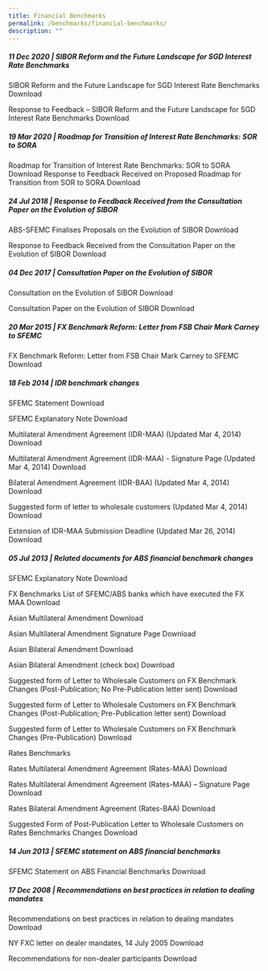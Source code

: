 ```yaml
---
title: Financial Benchmarks
permalink: /benchmarks/financial-benchmarks/
description: ""
---
```

##### 11 Dec 2020 | SIBOR Reform and the Future Landscape for SGD Interest Rate Benchmarks #####
SIBOR Reform and the Future Landscape for SGD Interest Rate Benchmarks
Download 

Response to Feedback – SIBOR Reform and the Future Landscape for SGD Interest Rate Benchmarks
Download 

##### 19 Mar 2020 | Roadmap for Transition of Interest Rate Benchmarks: SOR to SORA #####
Roadmap for Transition of Interest Rate Benchmarks: SOR to SORA
Download 
Response to Feedback Received on Proposed Roadmap for Transition from SOR to SORA
Download 

##### 24 Jul 2018 | Response to Feedback Received from the Consultation Paper on the Evolution of SIBOR #####
ABS-SFEMC Finalises Proposals on the Evolution of SIBOR
Download 

Response to Feedback Received from the Consultation Paper on the Evolution of SIBOR
Download 

##### 04 Dec 2017 | Consultation Paper on the Evolution of SIBOR
Consultation on the Evolution of SIBOR
Download 

Consultation Paper on the Evolution of SIBOR
Download 

##### 20 Mar 2015 | FX Benchmark Reform: Letter from FSB Chair Mark Carney to SFEMC #####
FX Benchmark Reform: Letter from FSB Chair Mark Carney to SFEMC
Download 

##### 18 Feb 2014 | IDR benchmark changes #####
SFEMC Statement
Download 

SFEMC Explanatory Note
Download 

Multilateral Amendment Agreement (IDR-MAA) (Updated Mar 4, 2014)
Download 

Multilateral Amendment Agreement (IDR-MAA) - Signature Page (Updated Mar 4, 2014)
Download 

Bilateral Amendment Agreement (IDR-BAA) (Updated Mar 4, 2014)
Download 

Suggested form of letter to wholesale customers (Updated Mar 4, 2014)
Download 

Extension of IDR-MAA Submission Deadline (Updated Mar 26, 2014)
Download 

##### 05 Jul 2013 | Related documents for ABS financial benchmark changes
SFEMC Explanatory Note
Download 

FX Benchmarks 
List of SFEMC/ABS banks which have executed the FX MAA
Download 

Asian Multilateral Amendment
Download 

Asian Multilateral Amendment Signature Page
Download 

Asian Bilateral Amendment
Download 

Asian Bilateral Amendment (check box)
Download 

Suggested form of Letter to Wholesale Customers on FX Benchmark Changes (Post-Publication; No Pre-Publication letter sent)
Download 

Suggested form of Letter to Wholesale Customers on FX Benchmark Changes (Post-Publication; Pre-Publication letter sent)
Download 

Suggested form of Letter to Wholesale Customers on FX Benchmark Changes (Pre-Publication)
Download 

Rates Benchmarks

Rates Multilateral Amendment Agreement (Rates-MAA)
Download 

Rates Multilateral Amendment Agreement (Rates-MAA) – Signature Page
Download 

Rates Bilateral Amendment Agreement (Rates-BAA)
Download 

Suggested Form of Post-Publication Letter to Wholesale Customers on Rates Benchmarks Changes
Download 

##### 14 Jun 2013 | SFEMC statement on ABS financial benchmarks #####
SFEMC Statement on ABS Financial Benchmarks
Download 

##### 17 Dec 2008 | Recommendations on best practices in relation to dealing mandates #####
Recommendations on best practices in relation to dealing mandates
Download 

NY FXC letter on dealer mandates, 14 July 2005
Download 

Recommendations for non-dealer participants
Download